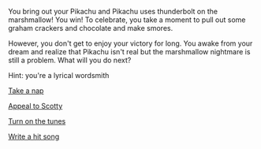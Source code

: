 You bring out your Pikachu and Pikachu uses thunderbolt on the marshmallow! You win!
To celebrate, you take a moment to pull out some graham crackers and chocolate
and make smores.

However, you don't get to enjoy your victory for long.  You awake from your dream and
realize that Pikachu isn't real but the marshmallow nightmare is still a problem.  What will you do next?

Hint: you're a lyrical wordsmith

[Take a nap](../sleep/marshmallow.md)

[Appeal to Scotty](../explore-outside/call-scotty/call-scotty.md)

[Turn on the tunes](../invite-friends/mosh_pit/mosh_pit.md)

[Write a hit song](../hit-song/hit-song.md)